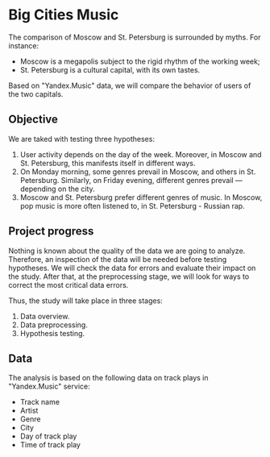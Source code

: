# Big Cities Music

The comparison of Moscow and St. Petersburg is surrounded by myths. For instance:
 
 * Moscow is a megapolis subject to the rigid rhythm of the working week;
 * St. Petersburg is a cultural capital, with its own tastes.

Based on "Yandex.Music" data, we will compare the behavior of users of the two capitals.

## Objective

We are taked with testing three hypotheses:

1. User activity depends on the day of the week. Moreover, in Moscow and St. Petersburg, this manifests itself in different ways.
2. On Monday morning, some genres prevail in Moscow, and others in St. Petersburg. Similarly, on Friday evening, different genres prevail — depending on the city. 
3. Moscow and St. Petersburg prefer different genres of music. In Moscow, pop music is more often listened to, in St. Petersburg - Russian rap.

## Project progress

Nothing is known about the quality of the data we are going to analyze. Therefore, an inspection of the data will be needed before testing hypotheses. We will check the data for errors and evaluate their impact on the study. After that, at the preprocessing stage, we will look for ways to correct the most critical data errors.
 
Thus, the study will take place in three stages:

 1. Data overview.
 2. Data preprocessing.
 3. Hypothesis testing.

## Data

The analysis is based on the following data on track plays in "Yandex.Music" service:

- Track name
- Artist
- Genre
- City
- Day of track play
- Time of track play
